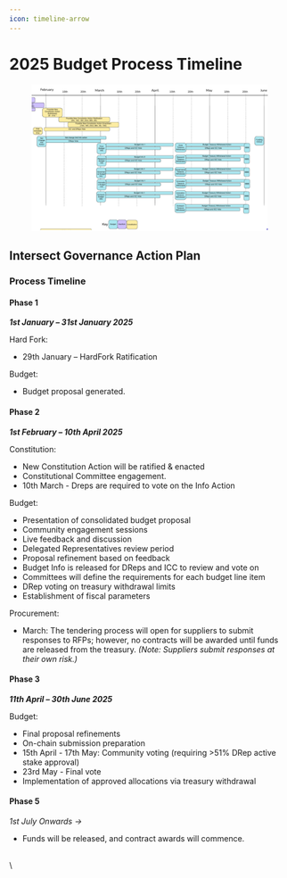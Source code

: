 ```yaml
---
icon: timeline-arrow
---
```


# 2025 Budget Process Timeline

<figure><img src="../../.gitbook/assets/image.png" alt=""><figcaption></figcaption></figure>

## Intersect Governance Action Plan

### Process Timeline

#### Phase 1

_**1st January – 31st January 2025**_

Hard Fork:

* &#x20;29th January – HardFork Ratification

Budget:

* Budget proposal generated.

#### Phase 2

_**1st February – 10th April 2025**_

Constitution:

* New Constitution Action will be ratified & enacted
* Constitutional Committee engagement.
* 10th March - Dreps are required to vote on the Info Action

Budget:

* Presentation of consolidated budget proposal
* Community engagement sessions
* Live feedback and discussion
* Delegated Representatives review period
* Proposal refinement based on feedback
* Budget Info is released for DReps and ICC to review and vote on
* Committees will define the requirements for each budget line item
* DRep voting on treasury withdrawal limits
* Establishment of fiscal parameters

Procurement:

* March: The tendering process will open for suppliers to submit responses to RFPs; however, no contracts will be awarded until funds are released from the treasury. _(Note: Suppliers submit responses at their own risk.)_

#### Phase 3

_**11th April – 30th June 2025**_

Budget:

* Final proposal refinements
* On-chain submission preparation
* 15th April - 17th May: Community voting (requiring >51% DRep active stake approval)
* 23rd May - Final vote
* Implementation of approved allocations via treasury withdrawal

#### Phase 5

_1st July Onwards ->_

* Funds will be released, and contract awards will commence.

\
\
